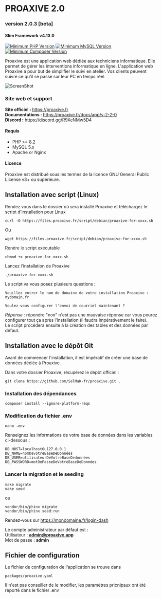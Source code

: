 # PROAXIVE 2.0
### version 2.0.3 [beta]
#### Slim Framework v4.13.0

[![Minimum PHP Version](https://img.shields.io/badge/PHP->=8.2-%23786fa6)](https://php.net/)
[![Minimum MySQL Version](https://img.shields.io/badge/MySQL-5.x-%23f0932b)](https://www.mysql.com/fr/)
[![Minimum Composer Version](https://img.shields.io/badge/Composer-2.x-%33f9334a)](https://www.mysql.com/fr/)

Proaxive est une application web dédiée aux techniciens informatique.
Elle permet de gérer les interventions informatique en ligne. L'application web Proaxive a pour but de simplifier le suivi en atelier. Vos clients peuvent suivre ce qu'il se passe sur leur PC en temps réel.

![ScreenShot](https://proaxive.fr/assets/MiniLapTop_proaxive.png)

### Site web et support

**Site officiel :** https://proaxive.fr  
**Documentations :** https://proaxive.fr/docs/app/v-2-2-0  
**Discord :** https://discord.gg/R9XeNMw5D4

#### Requis
- PHP >= 8.2
- MySQL 5.x
- Apache or Nginx

#### Licence

Proaxive est distribué sous les termes de la licence GNU General Public License v3+ ou supérieure.

## Installation avec script (Linux)

Rendez vous dans le dossier où sera installé Proaxive et téléchargez le script d'installation pour Linux
```
curl -O https://files.proaxive.fr/script/debian/proaxive-for-xxxx.sh
```
Ou
```
wget https://files.proaxive.fr/script/debian/proaxive-for-xxxx.sh
```
Rendre le script exécutable
```
chmod +x proaxive-for-xxxx.sh
```
Lancez l'installation de Proaxive
```
./proaxive-for-xxxx.sh
```
Le script va vous posez plusieurs questions :
```
Veuillez entrer le nom de domaine de votre installation Proaxive :  
mydomain.fr
```
```
Voulez-vous configurer l'envoi de courriel maintenant ?  
```
*Réponse* : répondre "non" n'est pas une mauvaise réponse car vous pourez configurer tout ça après l'installation (il faudra impérativement le faire).  
Le script procédera ensuite à la création des tables et des données par défaut.  

## Installation avec le dépôt Git

Avant de commencer l'installation, il est impératif de créer une base de données dédiée à Proaxive. 

Dans votre dossier Proaxive, récupérez le dépôt officiel :
```
git clone https://github.com/SelMaK-fr/proaxive.git .
```
### Installation des dépendances
```
composer install --ignore-platform-reqs
```
### Modification du fichier .env
```
nano .env
```
Renseignez les informations de votre base de données dans les variables ci-dessous :
```
DB_HOST=localhostOu127.0.0.1
DB_NAME=nomDevotreBaseDeDonnées
DB_USER=utilisateurDeVotreBaseDedonnées
DB_PASSWORD=motDePasseDeVotreBaseDeDonnées
```
### Lancer la migration et le seeding
```
make migrate
make seed
```
ou
```
vendor/bin/phinx migrate
vendor/bin/phinx seed:run
```
Rendez-vous sur https://mondomaine.fr/login-dash  

Le compte administrateur par défaut est :  
Utilisateur : **admin@proaxive.app**  
Mot de passe : **admin**
## Fichier de configuration
Le fichier de configuration de l'application se trouve dans 
```
packages/proaxive.yaml
```
Il n'est pas conseiller de le modifier, les paramètres pricnipaux ont été reporté dans le fichier .env